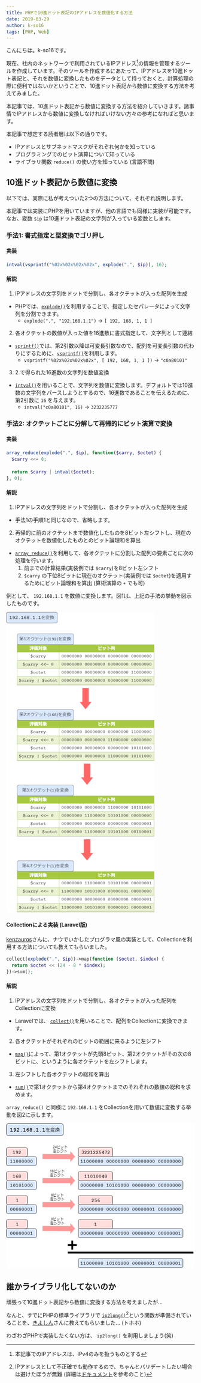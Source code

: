 ```yaml
---
title: PHPで10進ドット表記のIPアドレスを数値化する方法
date: 2019-03-29
author: k-so16
tags: [PHP, Web]
---
```


こんにちは。k-so16です。

現在、社内のネットワークで利用されているIPアドレス[^ip]の情報を管理するツールを作成しています。そのツールを作成するにあたって、IPアドレスを10進ドット表記と、それを数値に変換したものをデータとして持っておくと、計算処理の際に便利ではないかということで、10進ドット表記から数値に変換する方法を考えてみました。

本記事では、10進ドット表記から数値に変換する方法を紹介していきます。諸事情でIPアドレスから数値に変換しなければいけない方々の参考になればと思います。

本記事で想定する読者層は以下の通りです。

- IPアドレスとサブネットマスクがそれぞれ何かを知っている
- プログラミングでのビット演算について知っている
- ライブラリ関数 `reduce()` の使い方を知っている (言語不問)

## 10進ドット表記から数値に変換
以下では、実際に私が考えついた2つの方法について、それぞれ説明します。

本記事では実装にPHPを用いていますが、他の言語でも同様に実装が可能です。なお、変数  `$ip` は10進ドット表記の文字列が入っている変数とします。

### 手法1: 書式指定と型変換でゴリ押し
#### 実装
```PHP
intval(vsprintf("%02x%02x%02x%02x", explode(".", $ip)), 16);
```

#### 解説
1. IPアドレスの文字列をドットで分割し、各オクテットが入った配列を生成
  - PHPでは、[`explode()`](https://www.php.net/manual/ja/function.explode.php)を利用することで、指定したセパレータによって文字列を分割できます。
    - `explode(".", "192.168.1.1")` → `[ 192, 168, 1, 1 ]`
2. 各オクテットの数値が入った値を16進数に書式指定して、文字列として連結
  - [`sprintf()`](https://www.php.net/manual/ja/function.sprintf.php)では、第2引数以降は可変長引数なので、配列を可変長引数の代わりにするために、[`vsprintf()`](https://www.php.net/manual/ja/function.vsprintf.php)を利用します。
    - `vsprintf("%02x%02x%02x%02x", [ 192, 168, 1, 1 ])` → `"c0a80101"`
3. 2.で得られた16進数の文字列を数値変換
  - [`intval()`](https://www.php.net/manual/ja/function.intval.php)を用いることで、文字列を数値に変換します。デフォルトでは10進数の文字列をパースしようとするので、16進数であることを伝えるために、第2引数に `16` を与えます。
    - `intval("c0a80101", 16)` → `3232235777`


### 手法2: オクテットごとに分解して再帰的にビット演算で変換
#### 実装
```PHP
array_reduce(explode(".", $ip), function($carry, $octet) {
  $carry <<= 8;
  
  return $carry | intval($octet);
}, 0);
```

#### 解説
1. IPアドレスの文字列をドットで分割し、各オクテットが入った配列を生成
  - 手法1の手順1と同じなので、省略します。
2. 再帰的に前のオクテットまで数値化したものを8ビット左シフトし、現在のオクテットを数値化したものとのビット論理和を算出
  - [`array_reduce()`](https://www.php.net/manual/ja/function.array-reduce.php)を利用して、各オクテットに分割した配列の要素ごとに次の処理を行います。
    1. 前までの計算結果(実装例では `$carry`)を8ビット左シフト
    2. `$carry` の下位8ビットに現在のオクテット(実装例では `$octet`)を適用するためにビット論理和を算出 (算術演算の `+` でも可)

例として、 `192.168.1.1` を数値に変換します。図1は、上記の手法の挙動を図示したものです。

![](images/php-ip2long-1.png)

#### Collectionによる実装 (Laravel版)
[kenzauros](https://github.com/kenzauros)さんに、ナウでいかしたプログラマ風の実装として、Collectionを利用する方法についても教えてもらいました。
```PHP
collect(explode(".", $ip))->map(function ($octet, $index) {
  return $octet << (24 - 8 * $index);
})->sum();
```

#### 解説
1. IPアドレスの文字列をドットで分割し、各オクテットが入った配列をCollectionに変換
  - Laravelでは、 [`collect()`](https://readouble.com/laravel/5.5/ja/collections.html)を用いることで、配列をCollectionに変換できます。
2. 各オクテットがそれぞれのビットの範囲に来るように左シフト
  - [`map()`](https://readouble.com/laravel/5.5/ja/collections.html#method-map)によって、第1オクテットが先頭8ビット、第2オクテットがその次の8ビットに、というように各オクテットを左シフトします。
3. 左シフトした各オクテットの総和を算出
  - [`sum()`](https://readouble.com/laravel/5.5/ja/collections.html#method-sum)で第1オクテットから第4オクテットまでのそれぞれの数値の総和を求めます。

`array_reduce()` と同様に `192.168.1.1` をCollectionを用いて数値に変換する挙動を図2に示します。

![](images/php-ip2long-2.png)


## 誰かライブラリ化してないのか
頑張って10進ドット表記から数値に変換する方法を考えましたが...

なんと、すでにPHPの標準ライブラリで [`ip2long()`](https://www.php.net/manual/ja/function.ip2long.php)[^ip2long]という関数が準備されていることを、[きよしん](https://mseeeen.msen.jp/category/articles-kiyoshin-wrote/)さんに教えてもらいました... (トホホ)

わざわざPHPで実装したくない方は、 `ip2long()` を利用しましょう(笑)

[^ip]: 本記事でのIPアドレスは、IPv4のみを扱うものとする
[^ip2long]: IPアドレスとして不正確でも動作するので、ちゃんとバリデートしたい場合は避けたほうが無難 (詳細は[ドキュメント](http://publibn.boulder.ibm.com/doc_link/en_US/a_doc_lib/libs/commtrf2/inet_addr.htm)を参考のこと)